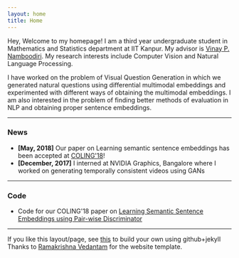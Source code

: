 ```yaml
---
layout: home
title: Home
---
```


Hey, Welcome to my homepage! I am a third year undergraduate student in Mathematics and Statistics department at IIT Kanpur. My advisor is <a href='https://www.cse.iitk.ac.in/users/vinaypn/'>Vinay P. Namboodiri</a>. My research interests include Computer Vision and Natural Language Processing. 

I have worked on the problem of Visual Question Generation in which we generated natural questions using differential multimodal embeddings and experimented with different ways of obtaining the multimodal embeddings. I am also interested in the problem of finding better methods of evaluation in NLP and obtaining proper sentence embeddings. 
<hr/>

<h3>News</h3>
<ul>
<li> <b>[May, 2018]</b> Our paper <a href="https://arxiv.org/abs/1806.00807.pdf"></a>on Learning semantic sentence embeddings has been accepted at <a href="https://coling2018.org/">COLING'18</a>!</li>
<li> <b>[December, 2017]</b> I interned at NVIDIA Graphics, Bangalore where I worked on generating temporally consistent videos using GANs</li>
</ul>
<hr/>

<h3>Code</h3>
<ul>
<li> Code for our COLING'18 paper on <a href="https://github.com/badripatro/PQG">Learning Semantic Sentence Embeddings using Pair-wise Discriminator</a></li>
</ul>	
<hr/>
If you like this layout/page, see <a href='demo-post'>this</a> to build your own using github+jekyll
Thanks to <a href="https://github.com/vrama91/vrama91.github.io">Ramakrishna Vedantam</a> for the website template.

